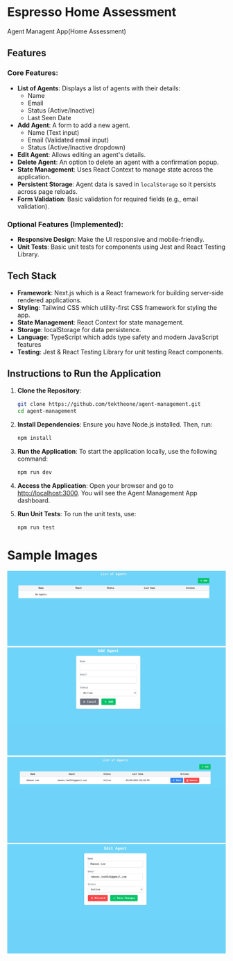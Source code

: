 # Espresso Home Assessment

Agent Managent App(Home Assessment)

## Features

### Core Features:

- **List of Agents**: Displays a list of agents with their details:
  - Name
  - Email
  - Status (Active/Inactive)
  - Last Seen Date
- **Add Agent**: A form to add a new agent.
  - Name (Text input)
  - Email (Validated email input)
  - Status (Active/Inactive dropdown)
- **Edit Agent**: Allows editing an agent's details.
- **Delete Agent**: An option to delete an agent with a confirmation popup.
- **State Management**: Uses React Context to manage state across the application.
- **Persistent Storage**: Agent data is saved in `localStorage` so it persists across page reloads.
- **Form Validation**: Basic validation for required fields (e.g., email validation).

### Optional Features (Implemented):

- **Responsive Design**: Make the UI responsive and mobile-friendly.
- **Unit Tests**: Basic unit tests for components using Jest and React Testing Library.

## Tech Stack

- **Framework**: Next.js which is a React framework for building server-side rendered applications.
- **Styling**: Tailwind CSS which utility-first CSS framework for styling the app.
- **State Management**: React Context for state management.
- **Storage**: localStorage for data persistence.
- **Language**: TypeScript which adds type safety and modern JavaScript features
- **Testing**: Jest & React Testing Library for unit testing React components.

## Instructions to Run the Application

1. **Clone the Repository**:

   ```bash
   git clone https://github.com/tektheone/agent-management.git
   cd agent-management
   ```

2. **Install Dependencies**:
   Ensure you have Node.js installed. Then, run:

   ```bash
   npm install
   ```

3. **Run the Application**:
   To start the application locally, use the following command:

   ```bash
   npm run dev
   ```

4. **Access the Application**:
   Open your browser and go to [http://localhost:3000](http://localhost:3000). You will see the Agent Management App dashboard.

5. **Run Unit Tests**:
   To run the unit tests, use:
   ```bash
   npm run test
   ```

# Sample Images

![Agents List](https://github.com/tektheone/agent-management/blob/main/screenshots/1.%20Agents%20List.png?raw=true)
![Add Agent](https://github.com/tektheone/agent-management/blob/main/screenshots/2.%20Add%20Agent.png?raw=true)
![Added Agent](https://github.com/tektheone/agent-management/blob/main/screenshots/3.%20Added%20Agent.png?raw=true)
![Edit Agent](https://github.com/tektheone/agent-management/blob/main/screenshots/4.%20Edit%20Agent.png?raw=true)
